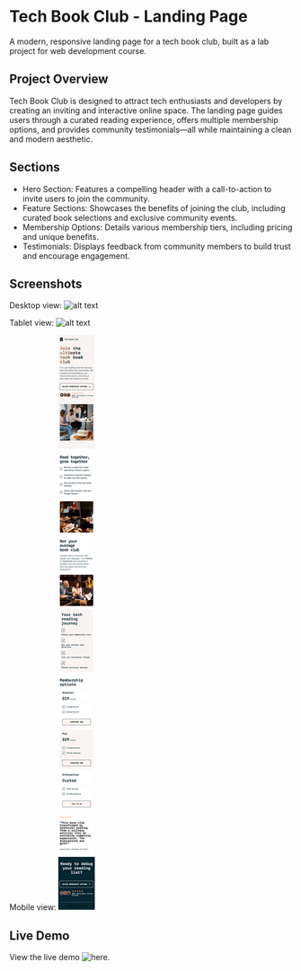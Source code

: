 # Tech Book Club - Landing Page

A modern, responsive landing page for a tech book club, built as a lab project for web development course.

## Project Overview

Tech Book Club is designed to attract tech enthusiasts and developers by creating an inviting and interactive online space. The landing page guides users through a curated reading experience, offers multiple membership options, and provides community testimonials—all while maintaining a clean and modern aesthetic.

## Sections

- Hero Section: Features a compelling header with a call-to-action to invite users to join the community.
- Feature Sections: Showcases the benefits of joining the club, including curated book selections and exclusive community events.
- Membership Options: Details various membership tiers, including pricing and unique benefits.
- Testimonials: Displays feedback from community members to build trust and encourage engagement.

## Screenshots

Desktop view:
![alt text](image.png)

Tablet view:
![alt text](image-1.png)

Mobile view:
![alt text](image-2.png)

## Live Demo

View the live demo ![here](https://masha003.github.io./).
